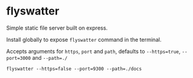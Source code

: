 # flyswatter

Simple static file server built on express.

Install globally to expose `flyswatter` command in the terminal.

Accepts arguments for `https`, `port` and `path`, defaults to `--https=true`, `--port=3000` and `--path=./`

    flyswatter --https=false --port=9300 --path=./docs
